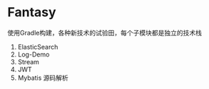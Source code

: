 # Fantasy
使用Gradle构建，各种新技术的试验田，每个子模块都是独立的技术栈

1. ElasticSearch
2. Log-Demo
3. Stream
4. JWT
5. Mybatis 源码解析